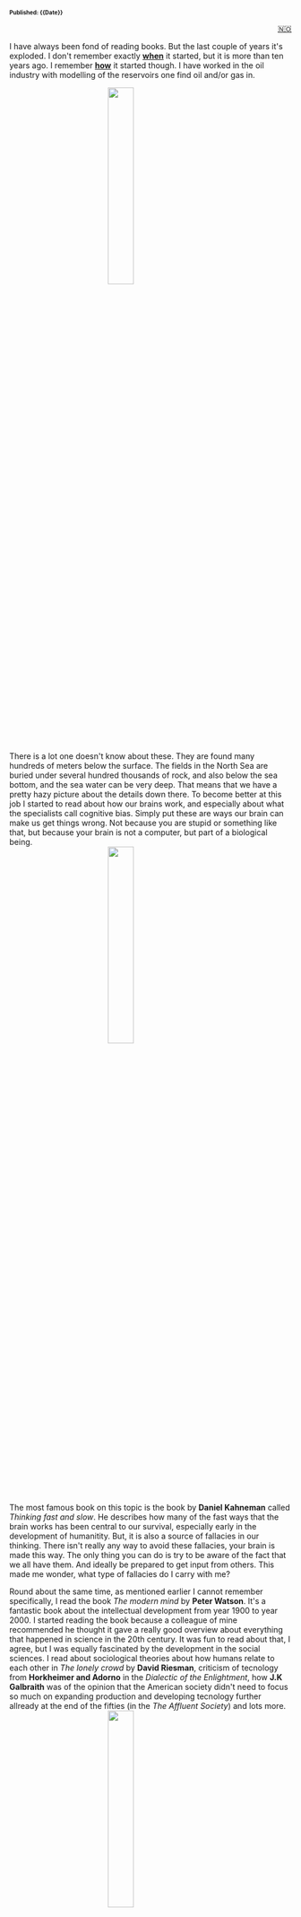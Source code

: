 <head>  
    <link rel="stylesheet" href="styles.css">
</head>

<font size="1">**Published: {{Date}}**</font>
<a href="books.md">

<div style="text-align: right">🇳🇴</div>
</a>

<div style="text-align: left;">

I have always been fond of reading books. But the last couple of years it's exploded. I don't remember exactly <u>**when**</u> it started, but it is more than ten years ago. I remember <u>**how**</u> it started though.
I have worked in the oil industry with modelling of the reservoirs one find oil and/or gas in.

<img
 style="display: block;
           margin-left: auto;
           margin-right: auto;
           width: 30%;"
    src="the_modern_mind.jpg">
</img>

There is a lot one doesn't know about these. They are found many hundreds of meters below the surface. The fields in the North Sea are buried under several hundred thousands of rock, and also below the sea bottom, and the sea water can be very deep. That means that we have a pretty hazy picture about the details down there. To become better at this job I started to read about how our brains work, and especially about what the specialists call cognitive bias. Simply put these are ways our brain can make us get things wrong. Not because you are stupid or something like that, but because your brain is not a computer, but part of a biological being.
<img
 style="display: block;
           margin-left: auto;
           margin-right: auto;
           width: 30%;"
    src="thinking_fast_and_slow.png">
</img>
The most famous book on this topic is the book by **Daniel Kahneman** called _Thinking fast and slow_. He describes how many of the fast ways that the brain works has been central to our survival, especially early in the development of humanitity. But, it is also a source of fallacies in our thinking. There isn't really any way to avoid these fallacies, your brain is made this way. The only thing you can do is try to be aware of the fact that we all have them. And ideally be prepared to get input from others. This made me wonder, what type of fallacies do I carry with me?

Round about the same time, as mentioned earlier I cannot remember specifically, I read the book _The modern mind_ by **Peter Watson**. It's a fantastic book about the intellectual development from year 1900 to year 2000. I started reading the book because a colleague of mine recommended he thought it gave a really good overview about everything that happened in science in the 20th century. It was fun to read about that, I agree, but I was equally fascinated by the development in the social sciences. I read about sociological theories about how humans relate to each other in _The lonely crowd_ by **David Riesman**, criticism of tecnology from **Horkheimer and Adorno** in the _Dialectic of the Enlightment_, how **J.K Galbraith** was of the opinion that the American society didn't need to focus so much on expanding production and developing tecnology further allready at the end of the fifties (in the _The Affluent Society_) and lots more.
<img
 style="display: block;
           margin-left: auto;
           margin-right: auto;
           width: 30%;"
    src="the_affluent_society.jpg">
</img>

I read _Silent spring_, which is described as the first book on environmental protection by **Rachel Carson**, and _Limits to growth_ by **Donella Medows** and others , amongst them norwegian **Jørgen Randers**. All of this changed me, and my relationship to the world. Since then I have read a whole bunch of these books, and it has also had a snowball effect.

<img
 style="display: block;
           margin-left: auto;
           margin-right: auto;
           width: 30%;"
    src="limits_to_growth.png">
</img>
Now I read all the time, while my wishlist is just growing longer. It has become many, many books. I guess the common denominator is that they all are about humanity, and how we behave on this planet. If you want to see the list, you can find it just below. Some of the books are in Norwegian, and I have kept the Norwegian titles of them, but if you hover you should see my translation of the title.

## 📚 Books about the state of the world

Applebaum, A. (2020). _Twilight of Democracy: The Seductive Lure of Authoritarianism._ Knopf Doubleday Publishing Group.  
Ariely, D. (2009). _Predictably irrational_ HarperCollins UK.  
Ayres, R. U., & Ayres, E. H. (2009). _Crossing the Energy Divide: Moving from Fossil Fuel Dependence to a Clean-Energy Future._ Pearson Prentice Hall.  
Bardhan, P. (2022). _A World of Insecurity: Democratic Disenchantment in Rich and Poor Countries._ Harvard University Press.  
Barnes, P. (2014). _With Liberty and Dividends for All: How to Save Our Middle Class When Jobs Don’t Pay Enough._ Berrett-Koehler Publishers.  
Bjørkdahl, K., & Lykke, K. V. (2023). [_Hva vi spiser når vi spiser kjøtt._](## "What we eat when we eat meat") Res Publica.  
Bloodworth, J. (2018). _Hired: Six Months Undercover in Low-Wage Britain._ Atlantic Books.  
Brand, U., & Wissen, M. (2021). _The Imperial Mode of Living: Everyday Life and the Ecological Crisis of Capitalism._ Verso Books.  
Brøgger, J. (1993). _Kulturforståelse: En nøkkel til vår internasjonale samtid._ Damm.  
Bullough, O. (2018). _Moneyland: Why Thieves And Crooks Now Rule The World And How To Take It Back._ Profile Books.  
Burnett, D. (2016). _The Idiot Brain: A Neuroscientist Explains What Your Head is Really Up To._ Guardian Faber Publishing.  
De Oliveira, V. M. (2021). _Hospicing modernity: Facing humanity’s wrongs and the implications for social activism._ North Atlantic Books.  
DiAngelo, R. (2019). _White Fragility: Why It’s So Hard for White People to Talk About Racism._ Penguin UK.  
Dixson-Declève, S., Gaffney, O., Ghosh, J., Randers, J., Rockström, J., & Stoknes, P. E. (2022). _Earth for all: A survival guide for humanity : a report to the Club of Rome (2022) fifty years after The Limits to Growth (1972)._ New Society Publishers.  
Dorling, D. (2020). _Slowdown: The End of the Great Acceleration—and Why It’s Good for the Planet, the Economy, and Our Lives._ Yale University Press.  
Durkheim, É. (1951). _Suicide: A Study in Sociology (G._ Simpson, Red.; J. A. Spaulding & G. Simpson, Overs.). The Free Press.  
Fisher, M. (2009). _Capitalist Realism: Is There No Alternative?_ John Hunt Publishing.  
Fisher, R., & Ury, W. (2012). _Getting to Yes: Negotiating an agreement without giving in._ Random House.  
Frankl, V. E. (2017). _Man’s Search for Meaning._ Beacon Press.  
Fukuyama, F. (2006). _The End of History and the Last Man._ Simon and Schuster.  
Fukuyama, F. (2014). _Political Order and Political Decay: From the Industrial Revolution to the Globalisation of Democracy._ Profile Books.  
Fukuyama, F. (2018). _Identity: The Demand for Dignity and the Politics of Resentment._ Farrar, Straus and Giroux.  
Gabrielsen, B. (2020). [_Skjermslaver._](## "Screen slaves") Kagge forlag as.  
Garces, M. (2024). _New Radical Enlightenment: Philosophy for a Common World._ Verso Books.  
Giblin, R., & Doctorow, C. (2022). _Chokepoint Capitalism._ Beacon Press.  
Gleeson-White, J. (2015). _Six Capitals, or Can Accountants Save the Planet?: Rethinking Capitalism for the Twenty-First Century._ W. W. Norton & Company.  
Goodhart, D. (2017). _The Road to Somewhere: The Populist Revolt and the Future of Politics._ Oxford University Press.  
Graeber, D. (2012). _Debt: The First 5000 Years._ Penguin Books Limited.  
Gray, J. (2015). _Straw Dogs: Thoughts On Humans And Other Animals._ Granta Books.  
Habermas, J. (1989). _The Structural Transformation of the Public Sphere: An Inquiry Into a Category of Bourgeois Society._ Polity Press.  
Harari, Y. N. (2014). _Sapiens: A Brief History of Humankind: The multi-million copy bestseller._ Random House.  
Hickel, J. (2020). _Less is More: How Degrowth Will Save the World._ Random House.  
Hippe, I. (2021). [_Korstoget mot velferdsstaten: På innsiden av nyliberale tenketanker._](## "The crusade against the welfare state: On the inside of neoliberal think tanks") Svein Sandnes Bokforlag.  
Horkheimer, M., Adorno, T. W., & Noeri, G. (2002). _Dialectic of Enlightenment._ Stanford University Press.  
Hull, R. B., Robertson, D. P., & Mortimer, M. (2020). _Leadership for Sustainability: Strategies for Tackling Wicked Problems._ Island Press.  
Isaksen, T. R. (2023). [_Ingen tror på nåtiden: Drømmene fra 1989, hvorfor verden blir mørkere og jakten på lyspunkter._](## "Nobody believes in the present: The dream from 1989, why the world has gotten darker, and the hunt for bright spots") Kagge Forlag.  
Jackson, T. (2016). _Prosperity without Growth: Foundations for the Economy of Tomorrow._ Taylor & Francis.  
Jackson, T. (2021). _Post Growth: Life after Capitalism._ John Wiley & Sons.  
Jeffries, S. (2022). _Everything, All the Time, Everywhere: How We Became Postmodern._ Verso Books.  
Kahneman, D. (2011). _Thinking, Fast and Slow._ Penguin UK.  
Klein, N. (2019). _On Fire: The Burning Case for a Green New Deal._ Penguin UK.  
Lasch, C. (1991). _The Culture of Narcissism: American Life in an Age of Diminishing Expectations._ W. W. Norton & Company.  
Latour, B. (2018). _Down to Earth: Politics in the New Climatic Regime._ John Wiley & Sons.  
Lindgren, L. (2021).[ _Ekko: Et essay om algoritmer og begjær._](## "Echo: an essay on algorithms and") Gyldendal.  
Lykkeberg, R. (2019). [_Vesten mod Vesten: Fortællinger om det politiske opbrud fra efterkrigstiden til Brexit og Trump (1._ utg.).](## "The west against the west: stories about political upheaval from the postwar to Brexit and Trump") Informations Forlag.  
Marsdal, M. E. (2021). [_Parterapi: For oljefolk og klimaaktivister._](## "Couples therapy: For oil workers and climate activists") Manifest forlag.  
Mbembe, A. (2020). _Necropolitics._ Duke University Press.  
Mbembe, A. (2022). _The Earthly Community: Reflections on the Last Utopia._ V2*Publishing.  
McDonough, W., & Braungart, M. (2013). \_The Upcycle: Beyond Sustainability--Designing for Abundance.* Farrar, Straus and Giroux.  
McGuire, B. (2022). _Hothouse Earth: An Inhabitant’s Guide._ Icon Books.  
Meadows, D. (2008). _Thinking in Systems: International Bestseller._ Chelsea Green Publishing.  
Meadows, D., Randers, J., & Meadows, D. (2004). _Limits to Growth: The 30-Year Update._ Chelsea Green Publishing.  
Merchant, B. (2023). _Blood in the Machine: The Origins of the Rebellion Against Big Tech._ Hachette UK.  
Michaels, F. S. (2011). _Monoculture: How One Story Is Changing Everything._ Red Clover Press.  
Milanovic, B. (2023). _Visions of Inequality: From the French Revolution to the End of the Cold War._ Harvard University Press.  
Mildenberger, M. (2020). _Carbon Captured: How Business and Labor Control Climate Politics._ MIT Press.  
Mishra, P. (2019). [_Raseriets tidsalder._](## "Age of anger") Solum forlag as.  
Mjaaland, M. T., Eriksen, T. H., & Hessen, D. O. (2024). [_Antropocen: Menneskets tidsalder._](## "Anthropocene: The age of humans") Res Publica.  
Monbiot, G. (2004). _The Age of Consent: A Manifesto for a New World Order._ Harper Perennial.  
Monbiot, G. (2013). _Feral: Searching for Enchantment on the Frontiers of Rewilding._ Penguin UK.  
Moyn, S. (2023). _Liberalism Against Itself: Cold War Intellectuals and the Making of Our Times._ Yale University Press.  
Nair, C. (2022). _Dismantling Global White Privilege: Equity for a Post-Western World._ Berrett-Koehler Publishers.  
Nørmark, D., & Jensen, A. F. (2018).[ _Pseudoarbejde: Hvordan vi fik travlt med at lave ingenting (1._ utg.).](## "Pseudowork: how we got busy doing nothing") Gyldendal Business.  
Piketty, T. (2015). _The Economics of Inequality._ Harvard University Press.  
Piketty, T. (2020). _Capital and Ideology._ Harvard University Press.  
Polman, P., & Winston, A. (2021). _Net Positive: How Courageous Companies Thrive by Giving More Than They Take._ Harvard Business Press.  
Rathi, A. (2024). _Climate Capitalism: Winning the Race to Zero Emissions and Solving the Crisis of Our Age._ Greystone Books Ltd.  
Raworth, K. (2018). _Doughnut Economics: Seven Ways to Think Like a 21st Century Economist._ Chelsea Green Publishing.  
Read, R., & Alexander, S. (2019). _This Civilisation is Finished: Conversations on the end of Empire - and what lies beyond._ Simplicity Institute.  
Reinertsen, M. B. (2017). [_Reisen til Bretton Woods._](## "The journey to Bretton Woods") Cappelen Damm.  
Riesman, D., Glazer, N., & Denney, R. (2020). _The Lonely Crowd: A Study of the Changing American Character._ Yale University Press.  
Riise, A. B. (2021). [_Mitt klimaregnskap._](## "My climate accounting") Res Publica.  
Robinson, K. S. (2020). _The Ministry for the Future._ Hachette UK.  
Rogan, T. (2019). _The Moral Economists: R. H. Tawney, Karl Polanyi, E. P. Thompson, and the Critique of Capitalism._ Princeton University Press.  
Rosa, H. (2019). _Resonance: A Sociology of Our Relationship to the World._ John Wiley & Sons.  
Rosling, H., Rönnlund, A. R., & Rosling, O. (2018). _Factfulness: Ten Reasons We’re Wrong About the World--and Why Things Are Better Than You Think._ Flatiron Books.  
Rushkoff, D. (2022). _Survival of the Richest: Escape Fantasies of the Tech Billionaires._ W. W. Norton & Company.  
Russell, B. (2008). _History of Western Philosophy._ Simon and Schuster.  
Russell, B. (2022). _The Problems of Philosophy._ DigiCat.  
Røyne, A. (2020). [_Varm klode, kaldt hode._](## "Hot earth, cool head") Kaldt hode. Kagge forlag as.  
Said, E. W. (1995). _Orientalism._ Penguin Books India.  
Slobodian, Q. (2023). _Crack-Up Capitalism: Market Radicals and the Dream of a World Without Democracy._ Random House.  
Snyder, T. (2017). _On Tyranny: Twenty Lessons from the Twentieth Century._ Crown.  
Stalsberg, L. (2021).[ _Etter pandemien: Tanker om krise, kapitalisme og en ny hverdag (1._ utg.).](## "After the pandemic: Thoughts about crisis, capitalism, and a new way of living") Manifest forlag.  
Stalsberg, L. (2022). _Det er nok nå: Hvordan nyliberalismen ødelegger mennesker og natur._ Forlaget Manifest AS.  
Stoknes, P. E. (2020). [_Grønn vekst: En sunn økonomi for det 21. århundre_.](## "Green growth: a healthy economy for the 21. century") Tiden norsk forlag.  
Stoknes, P. E. (med Jostein Sand Nilsen, & Stoknes, P. E.). (2017). [_Det vi tenker på når vi prøver å ikke tenke på global oppvarming._](## "What we think about when we try not to think about climate change") Tiden.  
Taleb, N. N. (2008). _The Black Swan: The Impact of the Highly Improbable._ Penguin UK.  
Tetlock, P. E. (2017). _Expert Political Judgment: How Good Is It? How Can We Know? - New Edition._ Princeton University Press.  
Tetlock, P., & Gardner, D. (2015). _Superforecasting: The Art and Science of Prediction._ Random House.  
Thaler, R. H., & Sunstein, C. R. (2021). _Nudge: The Final Edition._ Yale University Press.  
Thompson, H. (2022). _Disorder: Hard Times in the 21st Century._ Oxford University Press.  
Vetlesen, A. J., & Henriksen, J.-O. (2022). [_Etikk i klimakrisens tid._](## "Ethics in a time of climate crisis") Res Publica.  
Watson, P. (2023). _The Modern Mind: An Intellectual History of the 20th Century._ Harper Collins.  
Weber, M. (2011). _The Protestant Ethic and the Spirit of Capitalism (S._ Kalberg, Red.). Oxford University Press.  
Whyte, W. H. (2013). _The Organization Man._ University of Pennsylvania Press.  
Williams, J. (2021). _Climate Change Is Racist: Race, Privilege and the Struggle for Climate Justice._ Icon Books.  
Zuboff, S. (2019). _The Age of Surveillance Capitalism: The Fight for a Human Future at the New Frontier of Power._ Hachette UK.

</div>
<div style="text-align: center;">
<a href="index_english.md">🪃</a>
